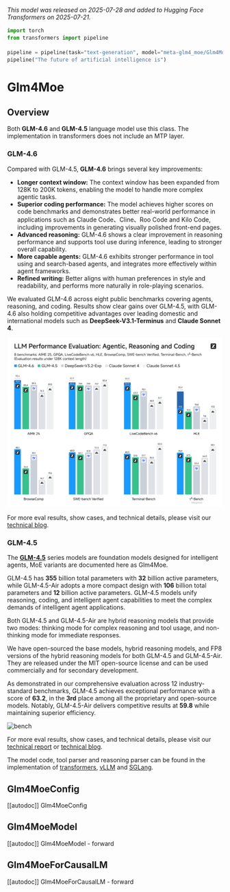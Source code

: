 <!--Copyright 2025 The ZhipuAI Inc. and The HuggingFace Inc. team. All rights reserved.

Licensed under the Apache License, Version 2.0 (the "License"); you may not use this file except in compliance with
the License. You may obtain a copy of the License at

http://www.apache.org/licenses/LICENSE-2.0

Unless required by applicable law or agreed to in writing, software distributed under the License is distributed on
an "AS IS" BASIS, WITHOUT WARRANTIES OR CONDITIONS OF ANY KIND, either express or implied. See the License for the
specific language governing permissions and limitations under the License.

⚠️ Note that this file is in Markdown but contain specific syntax for our doc-builder (similar to MDX) that may not be
rendered properly in your Markdown viewer.

-->
*This model was released on 2025-07-28 and added to Hugging Face Transformers on 2025-07-21.*

```py
import torch
from transformers import pipeline

pipeline = pipeline(task="text-generation", model="meta-glm4_moe/Glm4Moe-2-7b-hf", dtype="auto")
pipeline("The future of artificial intelligence is")
```

# Glm4Moe

## Overview

Both **GLM-4.6** and **GLM-4.5** language model use this class. The implementation in transformers does not include an MTP layer.

### GLM-4.6

Compared with GLM-4.5, **GLM-4.6**  brings several key improvements:

* **Longer context window:** The context window has been expanded from 128K to 200K tokens, enabling the model to handle more complex agentic tasks.
* **Superior coding performance:** The model achieves higher scores on code benchmarks and demonstrates better real-world performance in applications such as Claude Code、Cline、Roo Code and Kilo Code, including improvements in generating visually polished front-end pages.
* **Advanced reasoning:** GLM-4.6 shows a clear improvement in reasoning performance and supports tool use during inference, leading to stronger overall capability.
* **More capable agents:** GLM-4.6 exhibits stronger performance in tool using and search-based agents, and integrates more effectively within agent frameworks.
* **Refined writing:** Better aligns with human preferences in style and readability, and performs more naturally in role-playing scenarios.

We evaluated GLM-4.6 across eight public benchmarks covering agents, reasoning, and coding. Results show clear gains over GLM-4.5, with GLM-4.6 also holding competitive advantages over leading domestic and international models such as **DeepSeek-V3.1-Terminus** and **Claude Sonnet 4**.

![bench](https://raw.githubusercontent.com/zai-org/GLM-4.5/refs/heads/main/resources/bench_glm46.png)

For more eval results, show cases, and technical details, please visit our [technical blog](https://z.ai/blog/glm-4.6).

### GLM-4.5

The [**GLM-4.5**](https://huggingface.co/papers/2508.06471) series models are foundation models designed for intelligent agents, MoE variants are documented here as Glm4Moe.

GLM-4.5 has **355** billion total parameters with **32** billion active parameters, while GLM-4.5-Air adopts a more compact design with **106** billion total parameters and **12** billion active parameters. GLM-4.5 models unify reasoning, coding, and intelligent agent capabilities to meet the complex demands of intelligent agent applications.

Both GLM-4.5 and GLM-4.5-Air are hybrid reasoning models that provide two modes: thinking mode for complex reasoning and tool usage, and non-thinking mode for immediate responses.

We have open-sourced the base models, hybrid reasoning models, and FP8 versions of the hybrid reasoning models for both GLM-4.5 and GLM-4.5-Air. They are released under the MIT open-source license and can be used commercially and for secondary development.

As demonstrated in our comprehensive evaluation across 12 industry-standard benchmarks, GLM-4.5 achieves exceptional performance with a score of **63.2**, in the **3rd** place among all the proprietary and open-source models. Notably, GLM-4.5-Air delivers competitive results at **59.8** while maintaining superior efficiency.

![bench](https://raw.githubusercontent.com/zai-org/GLM-4.5/refs/heads/main/resources/bench.png)

For more eval results, show cases, and technical details, please visit our [technical report](https://huggingface.co/papers/2508.06471) or [technical blog](https://z.ai/blog/glm-4.5).

The model code, tool parser and reasoning parser can be found in the implementation of [transformers](https://github.com/huggingface/transformers/tree/main/src/transformers/models/glm4_moe), [vLLM](https://github.com/vllm-project/vllm/blob/main/vllm/model_executor/models/glm4_moe_mtp.py) and [SGLang](https://github.com/sgl-project/sglang/blob/main/python/sglang/srt/models/glm4_moe.py).

## Glm4MoeConfig

[[autodoc]] Glm4MoeConfig

## Glm4MoeModel

[[autodoc]] Glm4MoeModel
    - forward

## Glm4MoeForCausalLM

[[autodoc]] Glm4MoeForCausalLM
    - forward
